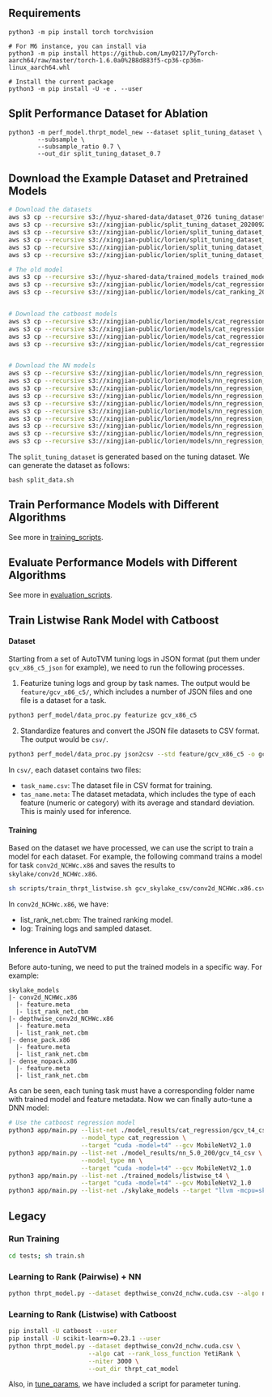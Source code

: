 ## Requirements

```
python3 -m pip install torch torchvision

# For M6 instance, you can install via
python3 -m pip install https://github.com/Lmy0217/PyTorch-aarch64/raw/master/torch-1.6.0a0%2B8d883f5-cp36-cp36m-linux_aarch64.whl

# Install the current package
python3 -m pip install -U -e . --user 
```

## Split Performance Dataset for Ablation

```
python3 -m perf_model.thrpt_model_new --dataset split_tuning_dataset \
        --subsample \
        --subsample_ratio 0.7 \
        --out_dir split_tuning_dataset_0.7
```

## Download the Example Dataset and Pretrained Models

```bash
# Download the datasets
aws s3 cp --recursive s3://hyuz-shared-data/dataset_0726 tuning_dataset
aws s3 cp --recursive s3://xingjian-public/split_tuning_dataset_20200920 split_tuning_dataset
aws s3 cp --recursive s3://xingjian-public/lorien/split_tuning_dataset_op_20201004 split_tuning_dataset_op
aws s3 cp --recursive s3://xingjian-public/lorien/split_tuning_dataset_0.3_20201001 split_tuning_dataset_0.3
aws s3 cp --recursive s3://xingjian-public/lorien/split_tuning_dataset_0.5_20201001 split_tuning_dataset_0.5
aws s3 cp --recursive s3://xingjian-public/lorien/split_tuning_dataset_0.7_20201001 split_tuning_dataset_0.7

# The old model
aws s3 cp --recursive s3://hyuz-shared-data/trained_models trained_models
aws s3 cp --recursive s3://xingjian-public/lorien/models/cat_regression_20200923/ model_results/cat_regression
aws s3 cp --recursive s3://xingjian-public/lorien/models/cat_ranking_20200923/ model_results/cat_ranking


# Download the catboost models
aws s3 cp --recursive s3://xingjian-public/lorien/models/cat_regression_5000_split0.3_20201001/ model_results/cat_regression_split0.3
aws s3 cp --recursive s3://xingjian-public/lorien/models/cat_regression_5000_split0.5_20201001/ model_results/cat_regression_split0.5
aws s3 cp --recursive s3://xingjian-public/lorien/models/cat_regression_5000_split0.7_20201001/ model_results/cat_regression_split0.7
aws s3 cp --recursive s3://xingjian-public/lorien/models/cat_regression_5000_split1_20201001/ model_results/cat_regression_split1


# Download the NN models
aws s3 cp --recursive s3://xingjian-public/lorien/models/nn_regression_-1_1000_512_3_0.1_1_earlystop_20201001/ model_results/nn_regression_-1_1000_512_3_0.1_1_earlystop
aws s3 cp --recursive s3://xingjian-public/lorien/models/nn_regression_2_1000_512_3_0.1_1_earlystop_20201001/ model_results/nn_regression_2_1000_512_3_0.1_1_earlystop
aws s3 cp --recursive s3://xingjian-public/lorien/models/nn_regression_split0.3_-1_1000_512_3_0.1_0_20201002/ model_results/nn_regression_split0.3_-1_1000_512_3_0.1_0
aws s3 cp --recursive s3://xingjian-public/lorien/models/nn_regression_split0.3_-1_1000_512_3_0.1_1_20201002/ model_results/nn_regression_split0.3_-1_1000_512_3_0.1_1
aws s3 cp --recursive s3://xingjian-public/lorien/models/nn_regression_split0.5_-1_1000_512_3_0.1_0_20201002/ model_results/nn_regression_split0.5_-1_1000_512_3_0.1_0
aws s3 cp --recursive s3://xingjian-public/lorien/models/nn_regression_split0.5_-1_1000_512_3_0.1_1_20201002/ model_results/nn_regression_split0.5_-1_1000_512_3_0.1_1
aws s3 cp --recursive s3://xingjian-public/lorien/models/nn_regression_split0.7_-1_1000_512_3_0.1_0_20201002/ model_results/nn_regression_split0.7_-1_1000_512_3_0.1_0
aws s3 cp --recursive s3://xingjian-public/lorien/models/nn_regression_split0.7_-1_1000_512_3_0.1_1_20201002/ model_results/nn_regression_split0.7_-1_1000_512_3_0.1_1
aws s3 cp --recursive s3://xingjian-public/lorien/models/nn_regression_split1_-1_1000_512_3_0.1_0_20201002/ model_results/nn_regression_split1_-1_1000_512_3_0.1_0
aws s3 cp --recursive s3://xingjian-public/lorien/models/nn_regression_split1_-1_1000_512_3_0.1_1_20201002/ model_results/nn_regression_split1_-1_1000_512_3_0.1_1
```

The `split_tuning_dataset` is generated based on the tuning dataset. We can generate the dataset as follows:
```
bash split_data.sh
```

## Train Performance Models with Different Algorithms 
See more in [training_scripts](./training_scripts).

## Evaluate Performance Models with Different Algorithms 
See more in [evaluation_scripts](./training_scripts).

## Train Listwise Rank Model with Catboost

#### Dataset

Starting from a set of AutoTVM tuning logs in JSON format (put them under `gcv_x86_c5_json` for example),
we need to run the following processes.

1. Featurize tuning logs and group by task names. The output would be `feature/gcv_x86_c5/`,
which includes a number of JSON files and one file is a dataset for a task.

```bash
python3 perf_model/data_proc.py featurize gcv_x86_c5
```

2. Standardize features and convert the JSON file datasets to CSV format.
The output would be `csv/`.

```bash
python3 perf_model/data_proc.py json2csv --std feature/gcv_x86_c5 -o gcv_skylake_csv
```

In `csv/`, each dataset contains two files:
- `task_name.csv`: The dataset file in CSV format for training.
- `tas_name.meta`: The dataset metadata, which includes the type of each feature (numeric or category) with its average and standard deviation. This is mainly used for inference.

#### Training

Based on the dataset we have processed, we can use the script to train a model for each dataset.
For example, the following command trains a model for task `conv2d_NCHWc.x86` and saves the results to `skylake/conv2d_NCHWc.x86`.

```bash
sh scripts/train_thrpt_listwise.sh gcv_skylake_csv/conv2d_NCHWc.x86.csv skylake
```

In `conv2d_NCHWc.x86`, we have:
- list_rank_net.cbm: The trained ranking model.
- log: Training logs and sampled dataset.

### Inference in AutoTVM

Before auto-tuning, we need to put the trained models in a specific way. For example:

```
skylake_models
|- conv2d_NCHWc.x86
  |- feature.meta
  |- list_rank_net.cbm
|- depthwise_conv2d_NCHWc.x86
  |- feature.meta
  |- list_rank_net.cbm
|- dense_pack.x86
  |- feature.meta
  |- list_rank_net.cbm
|- dense_nopack.x86
  |- feature.meta
  |- list_rank_net.cbm
```

As can be seen, each tuning task must have a corresponding folder name with trained model and feature metadata.
Now we can finally auto-tune a DNN model:

```bash
# Use the catboost regression model
python3 app/main.py --list-net ./model_results/cat_regression/gcv_t4_csv \
                    --model_type cat_regression \
                    --target "cuda -model=t4" --gcv MobileNetV2_1.0
python3 app/main.py --list-net ./model_results/nn_5.0_200/gcv_t4_csv \
                    --model_type nn \
                    --target "cuda -model=t4" --gcv MobileNetV2_1.0
python3 app/main.py --list-net ./trained_models/listwise_t4 \
                    --target "cuda -model=t4" --gcv MobileNetV2_1.0
python3 app/main.py --list-net ./skylake_models --target "llvm -mcpu=skylake-avx512" --gcv MobileNetV2_1.0
```

## Legacy

### Run Training

```bash
cd tests; sh train.sh
```


### Learning to Rank (Pairwise) + NN

```bash
python thrpt_model.py --dataset depthwise_conv2d_nchw.cuda.csv --algo nn --gpus 0 --out_dir thrpt_nn_model
```

### Learning to Rank (Listwise) with Catboost

```bash
pip install -U catboost --user
pip install -U scikit-learn>=0.23.1 --user
python thrpt_model.py --dataset depthwise_conv2d_nchw.cuda.csv \
                      --algo cat --rank_loss_function YetiRank \
                      --niter 3000 \
                      --out_dir thrpt_cat_model
```

Also, in [tune_params](tune_params), we have included a script for parameter tuning.

